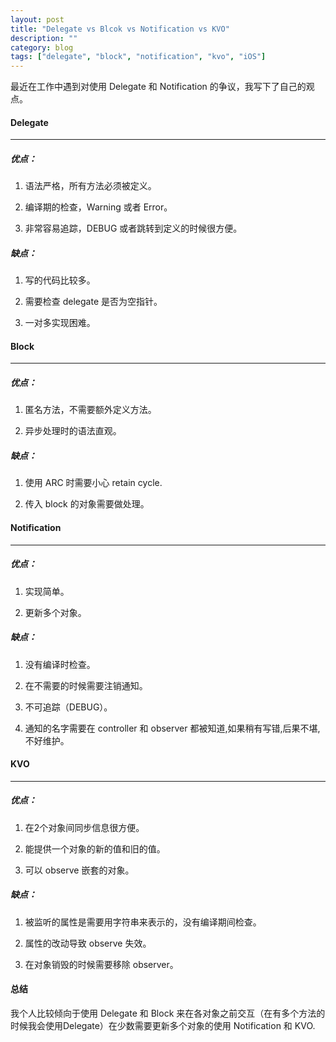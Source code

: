 ```yaml
---
layout: post
title: "Delegate vs Blcok vs Notification vs KVO"
description: ""
category: blog
tags: ["delegate", "block", "notification", "kvo", "iOS"]
---
```




最近在工作中遇到对使用 Delegate 和 Notification 的争议，我写下了自己的观点。

#### Delegate

***

##### 优点：

1. 语法严格，所有方法必须被定义。

2. 编译期的检查，Warning 或者 Error。

3. 非常容易追踪，DEBUG 或者跳转到定义的时候很方便。

##### 缺点：

1. 写的代码比较多。

2. 需要检查 delegate 是否为空指针。

3. 一对多实现困难。

#### Block

***

##### 优点：

1. 匿名方法，不需要额外定义方法。

2. 异步处理时的语法直观。

##### 缺点：

1. 使用 ARC 时需要小心 retain cycle.

2. 传入 block 的对象需要做处理。


#### Notification

***

##### 优点：


1. 实现简单。

2. 更新多个对象。

##### 缺点：

1. 没有编译时检查。

2. 在不需要的时候需要注销通知。

3. 不可追踪（DEBUG）。

4. 通知的名字需要在 controller 和 observer 都被知道,如果稍有写错,后果不堪,不好维护。


#### KVO

***

##### 优点：

1. 在2个对象间同步信息很方便。

2. 能提供一个对象的新的值和旧的值。

3. 可以 observe 嵌套的对象。

##### 缺点：

1. 被监听的属性是需要用字符串来表示的，没有编译期间检查。

2. 属性的改动导致 observe 失效。

3. 在对象销毁的时候需要移除 observer。



#### 总结

我个人比较倾向于使用 Delegate 和 Block 来在各对象之前交互（在有多个方法的时候我会使用Delegate）在少数需要更新多个对象的使用 Notification  和 KVO.

